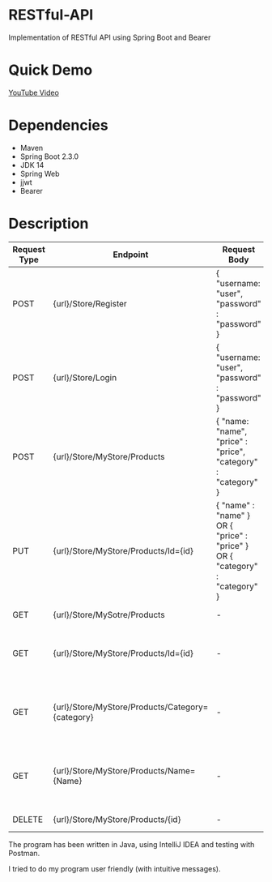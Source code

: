 # RESTful-API
Implementation of RESTful API using Spring Boot and Bearer

# Quick Demo
[YouTube Video](https://www.youtube.com/watch?v=fTmU94QvHcQ&feature=youtu.be)

# Dependencies
- Maven
- Spring Boot 2.3.0
- JDK 14
- Spring Web
- jjwt
- Bearer

# Description

| Request Type  | Endpoint | Request Body | Purpose |
| ------------- | ------------- | ------------- | ------------- |
| POST  | {url}/Store/Register  | { "username: "user", "password" : "password" }  | Creates an user  |
| POST  | {url}/Store/Login  | { "username: "user", "password" : "password" }  | Main purpose for loggin in. It will return a Bearer token!  |
| POST  | {url}/Store/MyStore/Products  | { "name: "name", "price" : "price", "category" : "category" }  | Adds a product to the list!  |
| PUT  | {url}/Store/MyStore/Products/Id={id}  | { "name" : "name" } OR { "price" : "price" } OR  { "category" : "category" } | Updates the product with the id with a new name/category/price  |
| GET  | {url}/Store/MySotre/Products  | -  | Retrieves the list with products  |
| GET  | {url}/Store/MyStore/Products/Id={id}  | -  | {id} needs to be replaced with the wanted it. It will return the product with that id!  |
| GET  | {url}/Store/MyStore/Products/Category={category}  | -  | {category} has to be replaced with searched category. It will return a list with products in that category!  |
| GET  | {url}/Store/MyStore/Products/Name={Name}  | -  | {name} has to be replaced with searched name. It will return the info for the product with that name!  |
| DELETE  | {url}/Store/MyStore/Products/{id}  | -  | Deletes the product with that id!  |


The program has been written in Java, using IntelliJ IDEA and testing with Postman.

I tried to do my program user friendly (with intuitive messages).
